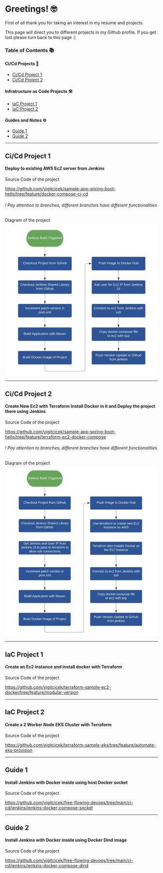 # Greetings! 🤓

First of all thank you for taking an interest in my resume and projects.

This page will direct you to different projects in my Github profile. If you get lost please turn back to this page :)

### Table of Contents 📚

#### Ci/Cd Projects 🚀
- [Ci/Cd Project 1](#cicd-project-1)
- [Ci/Cd Project 2](#cicd-project-2)

#### Infratructure as Code Projects 🛠️
- [IaC Project 1](#iac-project-1)
- [IaC Project 2](#iac-project-2)

#### Guides and Notes ⚙️
- [Guide 1](#guide-1)
- [Guide 2](#guide-2)

---

## Ci/Cd Project 1 <a name="cicd-project-1"></a>
#### Deploy to existing AWS Ec2 server from Jenkins

Source Code of the project

https://github.com/yigitcicek/sample-app-spring-boot-hello/tree/feature/docker-compose-ci-cd

###### ! Pay attention to branches, different branches have different functionalities

Diagram of the project
![diagram1](ec2-docker-diagram.png)

---

## Ci/Cd Project 2 <a name="cicd-project-2"></a>
#### Create New Ec2 with Terraform Install Docker in it and Deploy the project there using Jenkins

Source Code of the project

https://github.com/yigitcicek/sample-app-spring-boot-hello/tree/feature/terraform-ec2-docker-compose

###### ! Pay attention to branches, different branches have different functionalities

Diagram of the project
![diagram2](terraform-ec2-docker.png)

---

## IaC Project 1 <a name="iac-project-1"></a>
#### Create an Ec2 instance and install docker with Terraform

Source Code of the project

https://github.com/yigitcicek/terraform-sample-ec2-docker/tree/feature/modular-version

---

## IaC Project 2 <a name="iac-project-2"></a>
#### Create a 2 Worker Node EKS Cluster with Terraform

Source Code of the project

https://github.com/yigitcicek/terraform-sample-eks/tree/feature/automate-eks-provision

---

## Guide 1 <a name="guide-1"></a>
#### Install Jenkins with Docker inside using host Docker socket

Source Code of the project

https://github.com/yigitcicek/free-flowing-devops/tree/main/ci-cd/jenkins/jenkins-docker-compose-socket

---

## Guide 2 <a name="guide-2"></a>
#### Install Jenkins with Docker inside using Docker Dind image

Source Code of the project

https://github.com/yigitcicek/free-flowing-devops/tree/main/ci-cd/jenkins/jenkins-docker-compose-dind
